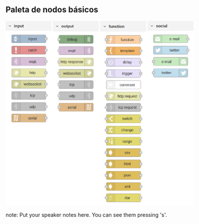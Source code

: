 ## Paleta de nodos básicos

![](/resources/core-nodes.jpg)

note:
Put your speaker notes here.
You can see them pressing 's'.
